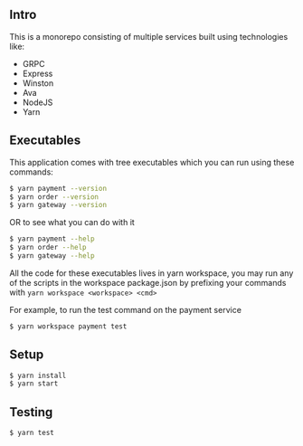 ## Intro

This is a monorepo consisting of multiple services built using technologies like:

- GRPC
- Express
- Winston
- Ava
- NodeJS
- Yarn

## Executables

This application comes with tree executables which you can run using these commands:

```sh
$ yarn payment --version
$ yarn order --version
$ yarn gateway --version
```

OR to see what you can do with it

```sh
$ yarn payment --help
$ yarn order --help
$ yarn gateway --help
```

All the code for these executables lives in yarn workspace, you may run any of the scripts in the workspace package.json by prefixing your commands with `yarn workspace <workspace> <cmd>`

For example, to run the test command on the payment service

```sh
$ yarn workspace payment test
```

## Setup

```sh
$ yarn install
$ yarn start
```

## Testing

```sh
$ yarn test
```
